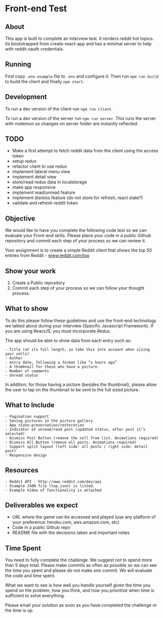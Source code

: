 # Front-end Test

## About

This app is built to complete an interview test. It renders reddit hot topics.
Its bootstrapped from create-react-app and has a minimal server to help with reddit oauth credentials.

## Running

First copy `.env.example` file to `.env` and configure it.
Then run `npm run build` to build the client and finally `npm start`.

## Development

To run a dev version of the client run `npm run client`.

To run a dev version of the server run `npm run server`. This runs the server with nodemon so changes on server folder are instantly reflected.

## TODO

- Make a first attempt to fetch reddit data from the client using the access token
- setup redux
- refactor client to use redux
- implement lateral menu view
- implement detail view
- store/read redux data in localstorage
- make app responsive
- implement read/unread feature
- implement dismiss feature (do not store for refresh, react state?)
- validate and refresh reddit token

## Objective

We would like to have you complete the following code test so we can evaluate your Front-end skills.  Please place your code in a public Github repository and commit each step of your process so we can review it.

Your assignment is to create a simple Reddit client that shows the top 50 entries from Reddit - www.reddit.com/top

## Show your work

1. Create a Public repository
2. Commit each step of your process so we can follow your thought process.

## What to show

To do this please follow these guidelines and use the front-end technology we talked about during your interview (Specific Javascript Framework).  If you are using ReactJS, you must incorporate Redux.

The app should be able to show data from each entry such as:

    - Title (at its full length, so take this into account when sizing your cells)
    - Author
    - entry date, following a format like “x hours ago”
    - A thumbnail for those who have a picture.
    - Number of comments
    - Unread status

In addition, for those having a picture (besides the thumbnail), please allow the user to tap on the thumbnail to be sent to the full sized picture.

## What to Include

    - Pagination support
    - Saving pictures in the picture gallery
    - App state-preservation/restoration
    - Indicator of unread/read post (updated status, after post it’s selected)
    - Dismiss Post Button (remove the cell from list. Animations required)
    - Dismiss All Button (remove all posts. Animations required)
    - Support split layout (left side: all posts / right side: detail post)
    - Responsive design

## Resources

    - Reddit API - http://www.reddit.com/dev/api
    - Example JSON file (top.json) is listed.
    - Example Video of functionality is attached

## Deliverables we expect

* URL where the game can be accessed and played (use any platform of your preference: heroku.com, aws.amazon.com, etc)
* Code in a public Github repo
* README file with the decisions taken and important notes

## Time Spent

You need to fully complete the challenge. We suggest not to spend more than 5 days total.  Please make commits as often as possible so we can see the time you spent and please do not make one commit.  We will evaluate the code and time spent.

What we want to see is how well you handle yourself given the time you spend on the problem, how you think, and how you prioritize when time is sufficient to solve everything.

Please email your solution as soon as you have completed the challenge or the time is up.
